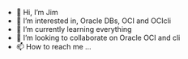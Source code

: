 - 👋 Hi, I’m Jim
- 👀 I’m interested in, Oracle DBs, OCI and OCIcli
- 🌱 I’m currently learning everything
- 💞️ I’m looking to collaborate on Oracle OCI and cli
- 📫 How to reach me ...

<!--- 
JimboC011963/J imboC011963 is a ✨ special ✨ repository because its `README.md` (this file) appears on your GitHub profile.
You can click the Preview link to take a look at your changes.
--->
